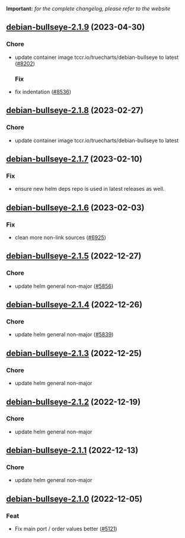 **Important:**
*for the complete changelog, please refer to the website*




## [debian-bullseye-2.1.9](https://github.com/succelle/charts/compare/debian-bullseye-2.1.8...debian-bullseye-2.1.9) (2023-04-30)

### Chore

- update container image tccr.io/truecharts/debian-bullseye to latest ([#8202](https://github.com/succelle/charts/issues/8202))
  
  ### Fix

- fix indentation ([#8536](https://github.com/succelle/charts/issues/8536))
  
  


## [debian-bullseye-2.1.8](https://github.com/succelle/charts/compare/debian-bullseye-2.1.7...debian-bullseye-2.1.8) (2023-02-27)

### Chore

- update container image tccr.io/truecharts/debian-bullseye to latest
  
  


## [debian-bullseye-2.1.7](https://github.com/succelle/charts/compare/debian-bullseye-2.1.6...debian-bullseye-2.1.7) (2023-02-10)

### Fix

- ensure new helm deps repo is used in latest releases as well.
  
  


## [debian-bullseye-2.1.6](https://github.com/succelle/charts/compare/debian-bullseye-2.1.5...debian-bullseye-2.1.6) (2023-02-03)

### Fix

-  clean more non-link sources ([#6925](https://github.com/succelle/charts/issues/6925))
  
  


## [debian-bullseye-2.1.5](https://github.com/succelle/charts/compare/debian-bullseye-2.1.4...debian-bullseye-2.1.5) (2022-12-27)

### Chore

- update helm general non-major ([#5856](https://github.com/succelle/charts/issues/5856))
  
  


## [debian-bullseye-2.1.4](https://github.com/succelle/charts/compare/debian-bullseye-2.1.3...debian-bullseye-2.1.4) (2022-12-26)

### Chore

- update helm general non-major ([#5839](https://github.com/succelle/charts/issues/5839))
  
  


## [debian-bullseye-2.1.3](https://github.com/succelle/charts/compare/debian-bullseye-2.1.2...debian-bullseye-2.1.3) (2022-12-25)

### Chore

- update helm general non-major
  
  


## [debian-bullseye-2.1.2](https://github.com/succelle/charts/compare/debian-bullseye-2.1.1...debian-bullseye-2.1.2) (2022-12-19)

### Chore

- update helm general non-major
  
  


## [debian-bullseye-2.1.1](https://github.com/succelle/charts/compare/debian-bullseye-2.1.0...debian-bullseye-2.1.1) (2022-12-13)

### Chore

- update helm general non-major
  
  


## [debian-bullseye-2.1.0](https://github.com/succelle/charts/compare/debian-bullseye-2.0.4...debian-bullseye-2.1.0) (2022-12-05)

### Feat

- Fix main port / order values better ([#5121](https://github.com/succelle/charts/issues/5121))
  
  

